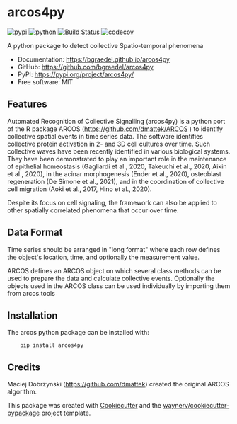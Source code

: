 # arcos4py


[![pypi](https://img.shields.io/pypi/v/arcos4py.svg)](https://pypi.org/project/arcos4py/)
[![python](https://img.shields.io/pypi/pyversions/arcos4py.svg)](https://pypi.org/project/arcos4py/)
[![Build Status](https://github.com/bgraedel/arcos4py/actions/workflows/dev.yml/badge.svg)](https://github.com/bgraedel/arcos4py/actions/workflows/dev.yml)
[![codecov](https://codecov.io/gh/bgraedel/arcos4py/branch/main/graphs/badge.svg)](https://codecov.io/github/bgraedel/arcos4py)



A python package to detect collective Spatio-temporal phenomena


* Documentation: <https://bgraedel.github.io/arcos4py>
* GitHub: <https://github.com/bgraedel/arcos4py>
* PyPI: <https://pypi.org/project/arcos4py/>
* Free software: MIT


## Features

Automated Recognition of Collective Signalling (arcos4py) is a python port of the R package ARCOS (https://github.com/dmattek/ARCOS
) to identify collective spatial events in time series data.
The software identifies collective protein activation in 2- and 3D cell cultures over time. Such collective waves have been recently identified in various biological systems.
They have been demonstrated to play an important role in the maintenance of epithelial homeostasis (Gagliardi et al., 2020, Takeuchi et al., 2020, Aikin et al., 2020),
in the acinar morphogenesis (Ender et al., 2020), osteoblast regeneration (De Simone et al., 2021), and in the coordination of collective cell migration (Aoki et al., 2017, Hino et al., 2020).

Despite its focus on cell signaling, the framework can also be applied to other spatially correlated phenomena that occur over time.

Data Format
-----------
Time series should be arranged in "long format" where each row defines the object's location, time, and optionally the measurement value.

ARCOS defines an ARCOS object on which several class methods can be used to prepare the data and calculate collective events.
Optionally the objects used in the ARCOS class can be used individually by importing them from arcos.tools

Installation
------------
The arcos python package can be installed with:

        pip install arcos4py

## Credits

Maciej Dobrzynski (https://github.com/dmattek) created the original ARCOS algorithm.

This package was created with [Cookiecutter](https://github.com/audreyr/cookiecutter) and the [waynerv/cookiecutter-pypackage](https://github.com/waynerv/cookiecutter-pypackage) project template.
